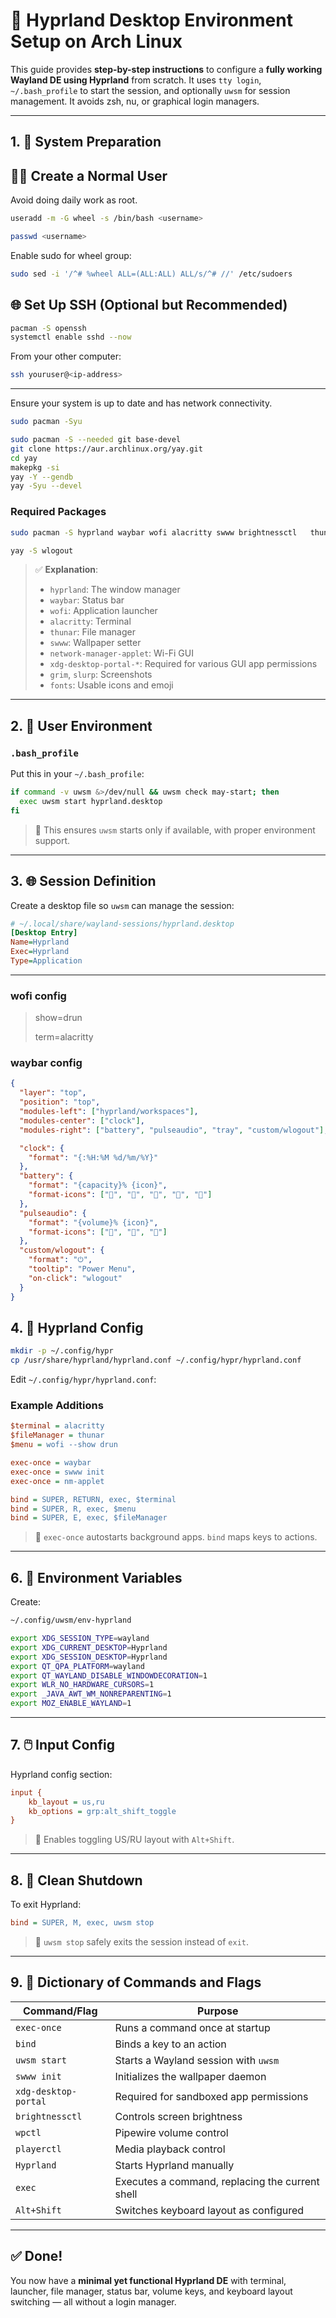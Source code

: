 
# 🚀 Hyprland Desktop Environment Setup on Arch Linux

This guide provides **step-by-step instructions** to configure a **fully working Wayland DE using Hyprland** from scratch. It uses `tty login`, `~/.bash_profile` to start the session, and optionally `uwsm` for session management. It avoids zsh, nu, or graphical login managers.

---

## 1. 🔧 System Preparation
## 🧑‍💻 Create a Normal User

Avoid doing daily work as root.

```bash
useradd -m -G wheel -s /bin/bash <username>
```
```bash
passwd <username>
```
Enable sudo for wheel group:

```bash
sudo sed -i '/^# %wheel ALL=(ALL:ALL) ALL/s/^# //' /etc/sudoers
```

## 🌐 Set Up SSH (Optional but Recommended)

```bash
pacman -S openssh
systemctl enable sshd --now
```

From your other computer:

```bash
ssh youruser@<ip-address>
```

---
Ensure your system is up to date and has network connectivity.

```bash
sudo pacman -Syu
```

```bash
sudo pacman -S --needed git base-devel
git clone https://aur.archlinux.org/yay.git
cd yay
makepkg -si
yay -Y --gendb
yay -Syu --devel
```
### Required Packages

```bash
sudo pacman -S hyprland waybar wofi alacritty swww brightnessctl   thunar  network-manager-applet playerctl polkit xdg-desktop-portal     xdg-desktop-portal-hyprland wl-clipboard grim slurp  ttf-font-awesome ttf-jetbrains-mono noto-fonts noto-fonts-cjk     noto-fonts-emoji papirus-icon-theme
```
```bash
yay -S wlogout
```


> ✅ **Explanation**:
> - `hyprland`: The window manager
> - `waybar`: Status bar
> - `wofi`: Application launcher
> - `alacritty`: Terminal
> - `thunar`: File manager
> - `swww`: Wallpaper setter
> - `network-manager-applet`: Wi-Fi GUI
> - `xdg-desktop-portal-*`: Required for various GUI app permissions
> - `grim`, `slurp`: Screenshots
> - `fonts`: Usable icons and emoji

---

## 2. 👤 User Environment

### `.bash_profile`

Put this in your `~/.bash_profile`:

```bash
if command -v uwsm &>/dev/null && uwsm check may-start; then
  exec uwsm start hyprland.desktop
fi
```

> 🧠 This ensures `uwsm` starts only if available, with proper environment support.

---

## 3. 🌐 Session Definition

Create a desktop file so `uwsm` can manage the session:

```ini
# ~/.local/share/wayland-sessions/hyprland.desktop
[Desktop Entry]
Name=Hyprland
Exec=Hyprland
Type=Application
```

---
### wofi config
> show=drun
>
> term=alacritty

### waybar config
```json
{
  "layer": "top",
  "position": "top",
  "modules-left": ["hyprland/workspaces"],
  "modules-center": ["clock"],
  "modules-right": ["battery", "pulseaudio", "tray", "custom/wlogout"],

  "clock": {
    "format": "{:%H:%M %d/%m/%Y}"
  },
  "battery": {
    "format": "{capacity}% {icon}",
    "format-icons": ["", "", "", "", ""]
  },
  "pulseaudio": {
    "format": "{volume}% {icon}",
    "format-icons": ["", "", ""]
  },
  "custom/wlogout": {
    "format": "⏻",
    "tooltip": "Power Menu",
    "on-click": "wlogout"
  }
}
```


## 4. 🌈 Hyprland Config

```bash
mkdir -p ~/.config/hypr
cp /usr/share/hyprland/hyprland.conf ~/.config/hypr/hyprland.conf
```

Edit `~/.config/hypr/hyprland.conf`:

### Example Additions

```ini
$terminal = alacritty
$fileManager = thunar
$menu = wofi --show drun

exec-once = waybar
exec-once = swww init
exec-once = nm-applet

bind = SUPER, RETURN, exec, $terminal
bind = SUPER, R, exec, $menu
bind = SUPER, E, exec, $fileManager
```

> 🧠 `exec-once` autostarts background apps.
> `bind` maps keys to actions.

---


## 6. 🧠 Environment Variables

Create:

```bash
~/.config/uwsm/env-hyprland
```

```bash
export XDG_SESSION_TYPE=wayland
export XDG_CURRENT_DESKTOP=Hyprland
export XDG_SESSION_DESKTOP=Hyprland
export QT_QPA_PLATFORM=wayland
export QT_WAYLAND_DISABLE_WINDOWDECORATION=1
export WLR_NO_HARDWARE_CURSORS=1
export _JAVA_AWT_WM_NONREPARENTING=1
export MOZ_ENABLE_WAYLAND=1
```

---

## 7. 🖱️ Input Config

Hyprland config section:

```ini
input {
    kb_layout = us,ru
    kb_options = grp:alt_shift_toggle
}
```

> 🧠 Enables toggling US/RU layout with `Alt+Shift`.

---

## 8. 🧼 Clean Shutdown

To exit Hyprland:

```ini
bind = SUPER, M, exec, uwsm stop
```

> 🧠 `uwsm stop` safely exits the session instead of `exit`.

---

## 9. 📕 Dictionary of Commands and Flags

| Command/Flag | Purpose |
|--------------|---------|
| `exec-once` | Runs a command once at startup |
| `bind` | Binds a key to an action |
| `uwsm start` | Starts a Wayland session with `uwsm` |
| `swww init` | Initializes the wallpaper daemon |
| `xdg-desktop-portal` | Required for sandboxed app permissions |
| `brightnessctl` | Controls screen brightness |
| `wpctl` | Pipewire volume control |
| `playerctl` | Media playback control |
| `Hyprland` | Starts Hyprland manually |
| `exec` | Executes a command, replacing the current shell |
| `Alt+Shift` | Switches keyboard layout as configured |

---

## ✅ Done!

You now have a **minimal yet functional Hyprland DE** with terminal, launcher, file manager, status bar, volume keys, and keyboard layout switching — all without a login manager.
